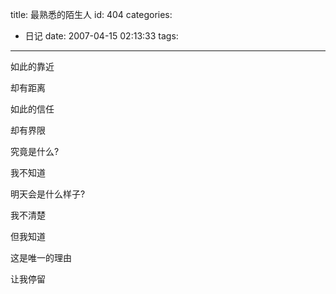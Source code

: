title: 最熟悉的陌生人
id: 404
categories:
  - 日记
date: 2007-04-15 02:13:33
tags:
---

如此的靠近

却有距离

如此的信任

却有界限

究竟是什么?

我不知道

明天会是什么样子?

我不清楚

但我知道

这是唯一的理由

让我停留